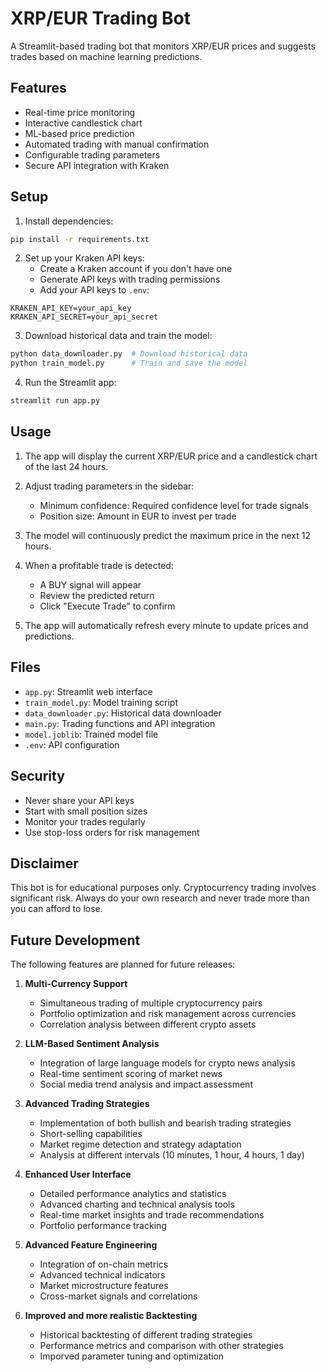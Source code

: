 # XRP/EUR Trading Bot

A Streamlit-based trading bot that monitors XRP/EUR prices and suggests trades based on machine learning predictions.

## Features

- Real-time price monitoring
- Interactive candlestick chart
- ML-based price prediction
- Automated trading with manual confirmation
- Configurable trading parameters
- Secure API integration with Kraken

## Setup

1. Install dependencies:
```bash
pip install -r requirements.txt
```

2. Set up your Kraken API keys:
   - Create a Kraken account if you don't have one
   - Generate API keys with trading permissions
   - Add your API keys to `.env`:
```
KRAKEN_API_KEY=your_api_key
KRAKEN_API_SECRET=your_api_secret
```

3. Download historical data and train the model:
```bash
python data_downloader.py  # Download historical data
python train_model.py      # Train and save the model
```

4. Run the Streamlit app:
```bash
streamlit run app.py
```

## Usage

1. The app will display the current XRP/EUR price and a candlestick chart of the last 24 hours.

2. Adjust trading parameters in the sidebar:
   - Minimum confidence: Required confidence level for trade signals
   - Position size: Amount in EUR to invest per trade

3. The model will continuously predict the maximum price in the next 12 hours.

4. When a profitable trade is detected:
   - A BUY signal will appear
   - Review the predicted return
   - Click "Execute Trade" to confirm

5. The app will automatically refresh every minute to update prices and predictions.

## Files

- `app.py`: Streamlit web interface
- `train_model.py`: Model training script
- `data_downloader.py`: Historical data downloader
- `main.py`: Trading functions and API integration
- `model.joblib`: Trained model file
- `.env`: API configuration

## Security

- Never share your API keys
- Start with small position sizes
- Monitor your trades regularly
- Use stop-loss orders for risk management

## Disclaimer

This bot is for educational purposes only. Cryptocurrency trading involves significant risk. Always do your own research and never trade more than you can afford to lose.

## Future Development

The following features are planned for future releases:

1. **Multi-Currency Support**
   - Simultaneous trading of multiple cryptocurrency pairs
   - Portfolio optimization and risk management across currencies
   - Correlation analysis between different crypto assets

2. **LLM-Based Sentiment Analysis**
   - Integration of large language models for crypto news analysis
   - Real-time sentiment scoring of market news
   - Social media trend analysis and impact assessment

3. **Advanced Trading Strategies**
   - Implementation of both bullish and bearish trading strategies
   - Short-selling capabilities
   - Market regime detection and strategy adaptation
   - Analysis at different intervals (10 minutes, 1 hour, 4 hours, 1 day)

4. **Enhanced User Interface**
   - Detailed performance analytics and statistics
   - Advanced charting and technical analysis tools
   - Real-time market insights and trade recommendations
   - Portfolio performance tracking

5. **Advanced Feature Engineering**
   - Integration of on-chain metrics
   - Advanced technical indicators
   - Market microstructure features
   - Cross-market signals and correlations 

6. **Improved and more realistic Backtesting**
   - Historical backtesting of different trading strategies
   - Performance metrics and comparison with other strategies
   - Imporved parameter tuning and optimization
